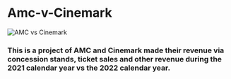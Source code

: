 # Amc-v-Cinemark

![AMC vs Cinemark](Movie.jpg)

### This is a project of AMC and Cinemark made their revenue via concession stands, ticket sales and other revenue during the 2021 calendar year vs the 2022 calendar year.